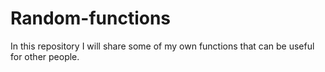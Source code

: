 # Random-functions
In this repository I will share some of my own functions that can be useful for other people. 
